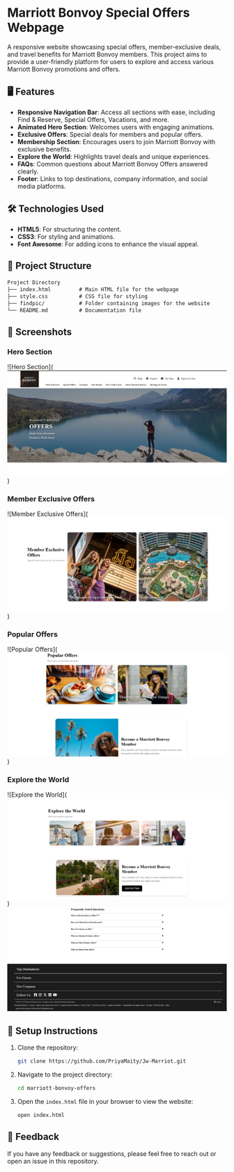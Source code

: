 # Marriott Bonvoy Special Offers Webpage

A responsive website showcasing special offers, member-exclusive deals, and travel benefits for Marriott Bonvoy members. This project aims to provide a user-friendly platform for users to explore and access various Marriott Bonvoy promotions and offers.

## 🖥️ Features

- **Responsive Navigation Bar**: Access all sections with ease, including Find & Reserve, Special Offers, Vacations, and more.
- **Animated Hero Section**: Welcomes users with engaging animations.
- **Exclusive Offers**: Special deals for members and popular offers.
- **Membership Section**: Encourages users to join Marriott Bonvoy with exclusive benefits.
- **Explore the World**: Highlights travel deals and unique experiences.
- **FAQs**: Common questions about Marriott Bonvoy Offers answered clearly.
- **Footer**: Links to top destinations, company information, and social media platforms.

## 🛠️ Technologies Used

- **HTML5**: For structuring the content.
- **CSS3**: For styling and animations.
- **Font Awesome**: For adding icons to enhance the visual appeal.

## 📂 Project Structure

```
Project Directory
├── index.html         # Main HTML file for the webpage
├── style.css          # CSS file for styling
├── findpic/           # Folder containing images for the website
└── README.md          # Documentation file
```

## 📸 Screenshots

### Hero Section
![Hero Section](![alt text](heroSection.png))

### Member Exclusive Offers
![Member Exclusive Offers](![alt text](memberExclusive.png))

### Popular Offers
![Popular Offers](![alt text](popular.png))

### Explore the World
![Explore the World](![alt text](exploreTheWorld.png))
![alt text](specialfooter.png)

## 🧰 Setup Instructions

1. Clone the repository:
   ```bash
   git clone https://github.com/PriyaMaity/Jw-Marriot.git
   ```
2. Navigate to the project directory:
   ```bash
   cd marriott-bonvoy-offers
   ```
3. Open the `index.html` file in your browser to view the website:
   ```bash
   open index.html
   ```

## 💬 Feedback

If you have any feedback or suggestions, please feel free to reach out or open an issue in this repository.
